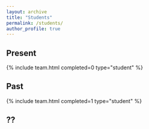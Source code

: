 ```yaml
---
layout: archive
title: "Students"
permalink: /students/
author_profile: true
---
```



## Present

{% include team.html completed=0 type="student" %}


## Past

{% include team.html completed=1 type="student" %}

## ??
